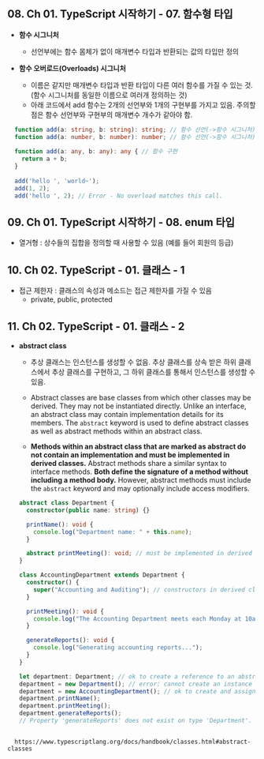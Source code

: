 ## 08. Ch 01. TypeScript 시작하기 - 07. 함수형 타입

* **함수 시그니처**

  * 선언부에는 함수 몸체가 없이 매개변수 타입과 반환되는 값의 타입만 정의
  
* **함수 오버로드(Overloads) 시그니처**

  * 이름은 같지만 매개변수 타입과 반환 타입이 다른 여러 함수를 가질 수 있는 것.(함수 시그니처를 동일한 이름으로 여러개 정의하는 것)
  * 아래 코드에서 add 함수는 2개의 선언부와 1개의 구현부를 가지고 있음. 주의할 점은 함수 선언부와 구현부의 매개변수 개수가 같아야 함.
  
```typescript
  function add(a: string, b: string): string; // 함수 선언(->함수 시그니처)
  function add(a: number, b: number): number; // 함수 선언(->함수 시그니처)
  
  function add(a: any, b: any): any { // 함수 구현
    return a + b;
  }
  
  add('hello ', 'world~');
  add(1, 2);
  add('hello ', 2); // Error - No overload matches this call.
  ```



## 09. Ch 01. TypeScript 시작하기 - 08. enum 타입

* 열거형 : 상수들의 집합을 정의할 때 사용할 수 있음 (예를 들어 회원의 등급)

## 10. Ch 02. TypeScript - 01. 클래스 - 1

* 접근 제한자 : 클래스의 속성과 메소드는 접근 제한자를 가질 수 있음
  * private, public, protected

## 11. Ch 02. TypeScript - 01. 클래스 - 2

* **abstract class**

  * 추상 클래스는 인스턴스를 생성할 수 없음. 추상 클래스를 상속 받은 하위 클래스에서 추상 클래스를 구현하고, 그 하위 클래스를 통해서 인스턴스를 생성할 수 있음.

  * Abstract classes are base classes from which other classes may be derived. They may not be instantiated directly. Unlike an interface, an abstract class may contain implementation details for its members. The `abstract` keyword is used to define abstract classes as well as abstract methods within an abstract class.

  * **Methods within an abstract class that are marked as abstract do not contain an implementation and must be implemented in derived classes.** Abstract methods share a similar syntax to interface methods. **Both define the signature of a method without including a method body.** However, abstract methods must include the `abstract` keyword and may optionally include access modifiers.
  
  ```typescript
  abstract class Department {
    constructor(public name: string) {}
  
    printName(): void {
      console.log("Department name: " + this.name);
    }
  
    abstract printMeeting(): void; // must be implemented in derived classes
  }
  
  class AccountingDepartment extends Department {
    constructor() {
      super("Accounting and Auditing"); // constructors in derived classes must call super()
    }
  
    printMeeting(): void {
      console.log("The Accounting Department meets each Monday at 10am.");
    }
  
    generateReports(): void {
      console.log("Generating accounting reports...");
    }
  }
  
  let department: Department; // ok to create a reference to an abstract type
  department = new Department(); // error: cannot create an instance of an abstract class
  department = new AccountingDepartment(); // ok to create and assign a non-abstract subclass
  department.printName();
  department.printMeeting();
  department.generateReports();
  // Property 'generateReports' does not exist on type 'Department'.
```
  
  https://www.typescriptlang.org/docs/handbook/classes.html#abstract-classes